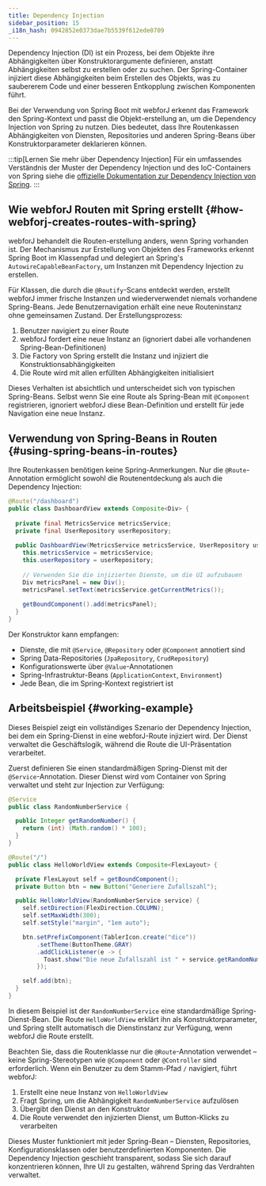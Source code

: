 ```yaml
---
title: Dependency Injection
sidebar_position: 15
_i18n_hash: 0942852e0373dae7b5539f612ede0709
---
```

Dependency Injection (DI) ist ein Prozess, bei dem Objekte ihre Abhängigkeiten über Konstruktorargumente definieren, anstatt Abhängigkeiten selbst zu erstellen oder zu suchen. Der Spring-Container injiziert diese Abhängigkeiten beim Erstellen des Objekts, was zu saubererem Code und einer besseren Entkopplung zwischen Komponenten führt.

Bei der Verwendung von Spring Boot mit webforJ erkennt das Framework den Spring-Kontext und passt die Objekt-erstellung an, um die Dependency Injection von Spring zu nutzen. Dies bedeutet, dass Ihre Routenkassen Abhängigkeiten von Diensten, Repositories und anderen Spring-Beans über Konstruktorparameter deklarieren können.

:::tip[Lernen Sie mehr über Dependency Injection]
Für ein umfassendes Verständnis der Muster der Dependency Injection und des IoC-Containers von Spring siehe die [offizielle Dokumentation zur Dependency Injection von Spring](https://docs.spring.io/spring-framework/reference/core/beans/dependencies/factory-collaborators.html).
:::

## Wie webforJ Routen mit Spring erstellt {#how-webforj-creates-routes-with-spring}

webforJ behandelt die Routen-erstellung anders, wenn Spring vorhanden ist. Der Mechanismus zur Erstellung von Objekten des Frameworks erkennt Spring Boot im Klassenpfad und delegiert an Spring's `AutowireCapableBeanFactory`, um Instanzen mit Dependency Injection zu erstellen.

Für Klassen, die durch die `@Routify`-Scans entdeckt werden, erstellt webforJ immer frische Instanzen und wiederverwendet niemals vorhandene Spring-Beans. Jede Benutzernavigation erhält eine neue Routeninstanz ohne gemeinsamen Zustand. Der Erstellungsprozess:

1. Benutzer navigiert zu einer Route
2. webforJ fordert eine neue Instanz an (ignoriert dabei alle vorhandenen Spring-Bean-Definitionen)
3. Die Factory von Spring erstellt die Instanz und injiziert die Konstruktionsabhängigkeiten
4. Die Route wird mit allen erfüllten Abhängigkeiten initialisiert

Dieses Verhalten ist absichtlich und unterscheidet sich von typischen Spring-Beans. Selbst wenn Sie eine Route als Spring-Bean mit `@Component` registrieren, ignoriert webforJ diese Bean-Definition und erstellt für jede Navigation eine neue Instanz.

## Verwendung von Spring-Beans in Routen {#using-spring-beans-in-routes}

Ihre Routenkassen benötigen keine Spring-Anmerkungen. Nur die `@Route`-Annotation ermöglicht sowohl die Routenentdeckung als auch die Dependency Injection:

```java
@Route("/dashboard")
public class DashboardView extends Composite<Div> {
  
  private final MetricsService metricsService;
  private final UserRepository userRepository;
  
  public DashboardView(MetricsService metricsService, UserRepository userRepository) {
    this.metricsService = metricsService;
    this.userRepository = userRepository;
    
    // Verwenden Sie die injizierten Dienste, um die UI aufzubauen
    Div metricsPanel = new Div();
    metricsPanel.setText(metricsService.getCurrentMetrics());
    
    getBoundComponent().add(metricsPanel);
  }
}
```

Der Konstruktor kann empfangen:
- Dienste, die mit `@Service`, `@Repository` oder `@Component` annotiert sind
- Spring Data-Repositories (`JpaRepository`, `CrudRepository`)
- Konfigurationswerte über `@Value`-Annotationen
- Spring-Infrastruktur-Beans (`ApplicationContext`, `Environment`)
- Jede Bean, die im Spring-Kontext registriert ist

## Arbeitsbeispiel {#working-example}

Dieses Beispiel zeigt ein vollständiges Szenario der Dependency Injection, bei dem ein Spring-Dienst in eine webforJ-Route injiziert wird. Der Dienst verwaltet die Geschäftslogik, während die Route die UI-Präsentation verarbeitet.

Zuerst definieren Sie einen standardmäßigen Spring-Dienst mit der `@Service`-Annotation. Dieser Dienst wird vom Container von Spring verwaltet und steht zur Injection zur Verfügung:

```java title="RandomNumberService.java"
@Service
public class RandomNumberService {

  public Integer getRandomNumber() {
    return (int) (Math.random() * 100);
  }
}
```

```java title="HelloWorldView.java"
@Route("/")
public class HelloWorldView extends Composite<FlexLayout> {

  private FlexLayout self = getBoundComponent();
  private Button btn = new Button("Generiere Zufallszahl");

  public HelloWorldView(RandomNumberService service) {
    self.setDirection(FlexDirection.COLUMN);
    self.setMaxWidth(300);
    self.setStyle("margin", "1em auto");

    btn.setPrefixComponent(TablerIcon.create("dice"))
        .setTheme(ButtonTheme.GRAY)
        .addClickListener(e -> {
          Toast.show("Die neue Zufallszahl ist " + service.getRandomNumber(), Theme.SUCCESS);
        });

    self.add(btn);
  }
}
```

In diesem Beispiel ist der `RandomNumberService` eine standardmäßige Spring-Dienst-Bean. Die Route `HelloWorldView` erklärt ihn als Konstruktorparameter, und Spring stellt automatisch die Dienstinstanz zur Verfügung, wenn webforJ die Route erstellt.

Beachten Sie, dass die Routenklasse nur die `@Route`-Annotation verwendet – keine Spring-Stereotypen wie `@Component` oder `@Controller` sind erforderlich. Wenn ein Benutzer zu dem Stamm-Pfad `/` navigiert, führt webforJ:

1. Erstellt eine neue Instanz von `HelloWorldView` 
2. Fragt Spring, um die Abhängigkeit `RandomNumberService` aufzulösen
3. Übergibt den Dienst an den Konstruktor
4. Die Route verwendet den injizierten Dienst, um Button-Klicks zu verarbeiten

Dieses Muster funktioniert mit jeder Spring-Bean – Diensten, Repositories, Konfigurationsklassen oder benutzerdefinierten Komponenten. Die Dependency Injection geschieht transparent, sodass Sie sich darauf konzentrieren können, Ihre UI zu gestalten, während Spring das Verdrahten verwaltet.
